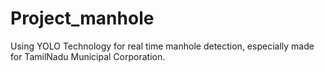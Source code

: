 # Project_manhole
Using YOLO Technology for real time manhole detection, especially made for TamilNadu Municipal Corporation.


